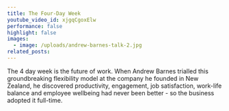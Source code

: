 ```yaml
---
title: The Four-Day Week
youtube_video_id: xjgqCgoxElw
performance: false
highlight: false
images:
  - image: /uploads/andrew-barnes-talk-2.jpg
related_posts:
---
```


The 4 day week is the future of work. When Andrew Barnes trialled this groundbreaking flexibility model at the company he founded in New Zealand, he discovered productivity, engagement, job satisfaction, work-life balance and employee wellbeing had never been better - so the business adopted it full-time.
